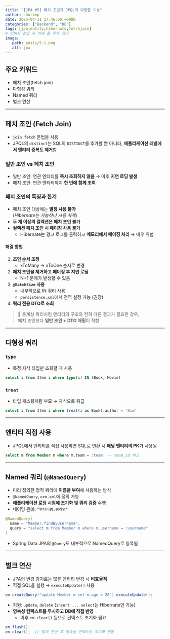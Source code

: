 ```yaml
---
title: "[JPA #5] 페치 조인과 JPQL의 다양한 기능"
author: shurimp
date: 2025-04-11 17:46:00 +0900
categories: ["Backend", "DB"]
tags: [jpa,entity,hibernate,fetchjoin]
# 이미지 삽입 시 아래 줄 주석 제거
image: 
   path: posts/5-1.png
   alt: jpa
---
```


## 주요 키워드
- 페치 조인(fetch join)
- 다형성 쿼리
- Named 쿼리
- 벌크 연산

---

## 페치 조인 (Fetch Join)

- `join fetch` 문법을 사용
- JPQL의 `distinct`는 SQL의 `DISTINCT`를 추가할 뿐 아니라, **애플리케이션 레벨에서 엔티티 중복도 제거**함

### 일반 조인 vs 페치 조인

- 일반 조인: 연관 엔티티를 **즉시 조회하지 않음** → 이후 **지연 로딩 발생**
- 페치 조인: 연관 엔티티까지 **한 번에 함께 조회**

### 페치 조인의 특징과 한계

- 페치 조인 대상에는 **별칭 사용 불가**  
  (*Hibernate는 가능하나 사용 자제*)
- **두 개 이상의 컬렉션은 페치 조인 불가**
- **컬렉션 페치 조인 시 페이징 사용 불가**
  - Hibernate는 경고 로그를 출력하고 **메모리에서 페이징 처리** → 매우 위험

#### 해결 방법

1. **조인 순서 조정**  
   - xToMany → xToOne 순서로 변경
2. **페치 조인을 제거하고 페이징 후 지연 로딩**  
   - N+1 문제가 발생할 수 있음
3. **`@BatchSize` 사용**  
   - 내부적으로 IN 쿼리 사용  
   - `persistence.xml`에서 전역 설정 가능 (권장)
4. **쿼리 전용 DTO로 조회**

> 📌 통계성 쿼리처럼 엔티티의 구조와 전혀 다른 결과가 필요한 경우,  
> 페치 조인보다 **일반 조인 + DTO 매핑**이 적합

---

## 다형성 쿼리

### `type`

- 특정 자식 타입만 조회할 때 사용

```sql
select i from Item i where type(i) IN (Book, Movie)
```

### `treat`

- 타입 캐스팅처럼 부모 → 자식으로 취급

```sql
select i from Item i where treat(i as Book).author = 'Kim'
```

---

## 엔티티 직접 사용

- JPQL에서 엔티티를 직접 사용하면 SQL로 변환 시 **해당 엔티티의 PK**가 사용됨

```sql
select m from Member m where m.team = :team  -- team_id 비교
```

---

## Named 쿼리 (`@NamedQuery`)

- 미리 정의한 정적 쿼리에 **이름을 부여**해 사용하는 방식
- `@NamedQuery`, `orm.xml`에 정의 가능
- **애플리케이션 로딩 시점에 초기화 및 쿼리 검증** 수행
- 네이밍 관례: `"엔티티명.쿼리명"`

```java
@NamedQuery(
  name = "Member.findByUsername",
  query = "select m from Member m where m.username = :username"
)
```

- Spring Data JPA의 `@Query`도 내부적으로 NamedQuery로 등록됨

---

## 벌크 연산

- JPA의 변경 감지로는 많은 엔티티 변경 시 **비효율적**
- 직접 SQL을 실행 → `executeUpdate()` 사용

```java
em.createQuery("update Member m set m.age = 20").executeUpdate();
```

- 지원: `update`, `delete` (`insert ... select`는 Hibernate만 가능)
- **영속성 컨텍스트를 무시하고 DB에 직접 반영**
  - 이후 `em.clear()` 등으로 컨텍스트 초기화 필요

```java
em.flush();
em.clear();  // 벌크 연산 후 영속성 컨텍스트 초기화 권장
```

